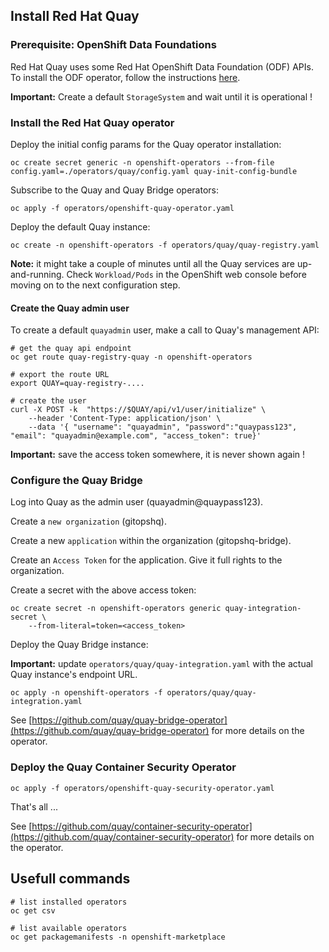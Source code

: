 

## Install Red Hat Quay

### Prerequisite: OpenShift Data Foundations

Red Hat Quay uses some Red Hat OpenShift Data Foundation (ODF) APIs. To install the ODF operator, follow the instructions [here](https://access.redhat.com/documentation/en-us/red_hat_openshift_data_foundation/4.14).

**Important:** Create a default `StorageSystem` and wait until it is operational !

### Install the Red Hat Quay operator

Deploy the initial config params for the Quay operator installation:

```shell
oc create secret generic -n openshift-operators --from-file config.yaml=./operators/quay/config.yaml quay-init-config-bundle
```

Subscribe to the Quay and Quay Bridge operators:

```shell
oc apply -f operators/openshift-quay-operator.yaml
```

Deploy the default Quay instance:

```shell
oc create -n openshift-operators -f operators/quay/quay-registry.yaml
```

**Note:** it might take a couple of minutes until all the Quay services are up-and-running. Check `Workload/Pods` in the OpenShift web console before moving on to the next configuration step.

#### Create the Quay admin user

To create a default `quayadmin` user, make a call to Quay's management API:

```shell
# get the quay api endpoint
oc get route quay-registry-quay -n openshift-operators
```

```shell
# export the route URL
export QUAY=quay-registry-.... 
```

```shell
# create the user
curl -X POST -k  "https://$QUAY/api/v1/user/initialize" \
    --header 'Content-Type: application/json' \
    --data '{ "username": "quayadmin", "password":"quaypass123", "email": "quayadmin@example.com", "access_token": true}'

```

**Important:** save the access token somewhere, it is never shown again !


### Configure the Quay Bridge

Log into Quay as the admin user (quayadmin@quaypass123).

Create a `new organization` (gitopshq).

Create a new `application` within the organization (gitopshq-bridge). 

Create an `Access Token` for the application. Give it full rights to the organization.

Create a secret with the above access token:

```shell
oc create secret -n openshift-operators generic quay-integration-secret \
    --from-literal=token=<access_token>
```

Deploy the Quay Bridge instance:

**Important:** update `operators/quay/quay-integration.yaml` with the actual Quay instance's endpoint URL.

```shell
oc apply -n openshift-operators -f operators/quay/quay-integration.yaml
```

See [https://github.com/quay/quay-bridge-operator](https://github.com/quay/quay-bridge-operator) for more details on the operator.


### Deploy the Quay Container Security Operator

```shell
oc apply -f operators/openshift-quay-security-operator.yaml
```

That's all ...

See [https://github.com/quay/container-security-operator](https://github.com/quay/container-security-operator) for more details on the operator.


## Usefull commands

```shell
# list installed operators
oc get csv

# list available operators
oc get packagemanifests -n openshift-marketplace

```
